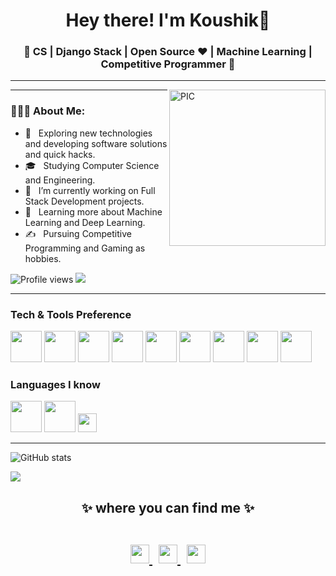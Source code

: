 <h1 align="center">Hey there! I'm Koushik👋 </h1> 
<h3 align="center">🚀 CS | Django Stack | Open Source ♥ | Machine Learning | Competitive Programmer  🚀</h3>

<hr>
<img align="right" alt="PIC" height="250px" src="https://www.canva.com/design/DAESqMha3iQ/azr7Gaygcal_n1ZUamakmQ/view" />
<hr>
<div align="left"> 
  <h3> 👨🏻‍💻 About Me: </h3>
  

  - 🤔 &nbsp; Exploring new technologies and developing software solutions and quick hacks.
  - 🎓 &nbsp; Studying Computer Science and Engineering.
  - 💼 &nbsp; I’m currently working on Full Stack Development projects.
  - 🌱 &nbsp; Learning more about Machine Learning and Deep Learning.
  - ✍️ &nbsp; Pursuing Competitive Programming and Gaming as hobbies.
 
  ![Profile views](https://gpvc.arturio.dev/koushikd9)  <img src="https://img.shields.io/github/followers/koushikd9?label=Follow" style=" float:left, margin-right:10px" />
</div> 

 <hr>
 
 ### Tech & Tools Preference
 
<code><a href="https://www.djangoproject.com/" target="_blank"><img height="50" src="https://www.vectorlogo.zone/logos/djangoproject/djangoproject-ar21.svg"></a></code>
<code><a href="https://reactjs.org/" target="_blank"><img height="50" src="https://www.vectorlogo.zone/logos/reactjs/reactjs-ar21.svg"></a></code>
<code><a href="https://www.mysql.com/" target="_blank"><img height="50" src="https://www.vectorlogo.zone/logos/mysql/mysql-ar21.svg"></a></code>
<code><a href="https://www.tensorflow.org/" target="_blank"><img height="50" src="https://www.vectorlogo.zone/logos/tensorflow/tensorflow-ar21.svg"></a></code>
<code><a href="https://pytorch.org/" target="_blank"><img height="50" src="https://www.vectorlogo.zone/logos/pytorch/pytorch-ar21.svg"></a></code>
<code><a href="https://jupyter.org/" target="_blank"><img height="50" src="https://www.vectorlogo.zone/logos/jupyter/jupyter-ar21.svg"></a></code>
<code><a href="https://git-scm.com/" target="_blank"><img height="50" src="https://www.vectorlogo.zone/logos/git-scm/git-scm-ar21.svg"></a></code>
<code><a href="https://aws.amazon.com/" target="_blank"><img height="50" src="https://www.vectorlogo.zone/logos/amazon_aws/amazon_aws-ar21.svg"></a></code>
<code><a href="https://cloud.google.com/" target="_blank"><img height="50" src="https://www.vectorlogo.zone/logos/google_cloud/google_cloud-ar21.svg"></a></code>

### Languages I know

<code><a href="https://www.python.org/" target="_blank"><img height="50" src="https://www.vectorlogo.zone/logos/python/python-ar21.svg"></a></code>
<code><a href="https://developer.mozilla.org/en-US/docs/Web/JavaScript" target="_blank"><img height="50" src="https://www.vectorlogo.zone/logos/javascript/javascript-ar21.svg"></a></code>
<code><a href="https://devdocs.io/c/" target="_blank"><img height="30" src="https://img.shields.io/badge/-C%20&%20C++-659ad2?style=flat&logo=c%2B%2B&logoColor=ffffff"></a></code>

<hr>

![GitHub stats](https://github-readme-stats.vercel.app/api?username=koushikd9&show_icons=true&hide_border=true)

<img src="https://yata-apix-a9caea66-ad78-425f-aa08-e292558ebb65.lss.locawebcorp.com.br/b7c7dbff38ae4f419c94ce8d2254b9d9.png">

<h2 align="center">
✨ where you can find me ✨
  
  <p align="center"><br/>
   <a href="mailto:koushikd1590@gmail.com">
    <img src="https://www.vectorlogo.zone/logos/gmail/gmail-icon.svg" width="30px">
  </a>
  &nbsp;
  <a href="https://github.com/koushikd9">
    <img src="https://www.vectorlogo.zone/logos/github/github-tile.svg" width="30px">
  </a>
    &nbsp;
   <a href="https://www.linkedin.com/in/koushikd9/">
    <img src="https://www.vectorlogo.zone/logos/linkedin/linkedin-icon.svg" width="30px">
  </a>
  
</p>
</h2>
